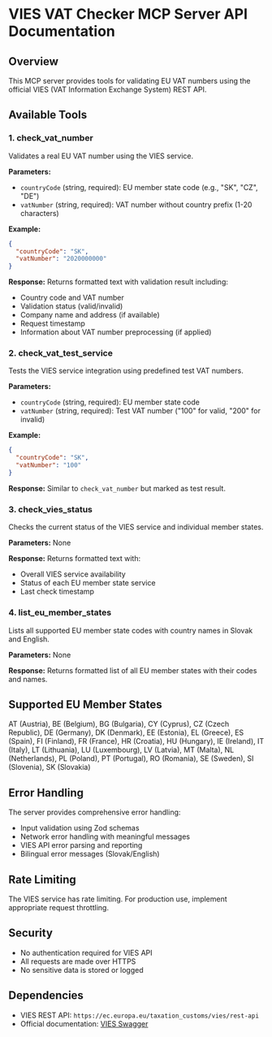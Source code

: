 # VIES VAT Checker MCP Server API Documentation

## Overview

This MCP server provides tools for validating EU VAT numbers using the official VIES (VAT Information Exchange System) REST API.

## Available Tools

### 1. check_vat_number

Validates a real EU VAT number using the VIES service.

**Parameters:**
- `countryCode` (string, required): EU member state code (e.g., "SK", "CZ", "DE")
- `vatNumber` (string, required): VAT number without country prefix (1-20 characters)

**Example:**
```json
{
  "countryCode": "SK",
  "vatNumber": "2020000000"
}
```

**Response:**
Returns formatted text with validation result including:
- Country code and VAT number
- Validation status (valid/invalid)
- Company name and address (if available)
- Request timestamp
- Information about VAT number preprocessing (if applied)

### 2. check_vat_test_service

Tests the VIES service integration using predefined test VAT numbers.

**Parameters:**
- `countryCode` (string, required): EU member state code
- `vatNumber` (string, required): Test VAT number ("100" for valid, "200" for invalid)

**Example:**
```json
{
  "countryCode": "SK",
  "vatNumber": "100"
}
```

**Response:**
Similar to `check_vat_number` but marked as test result.

### 3. check_vies_status

Checks the current status of the VIES service and individual member states.

**Parameters:** None

**Response:**
Returns formatted text with:
- Overall VIES service availability
- Status of each EU member state service
- Last check timestamp

### 4. list_eu_member_states

Lists all supported EU member state codes with country names in Slovak and English.

**Parameters:** None

**Response:**
Returns formatted list of all EU member states with their codes and names.

## Supported EU Member States

AT (Austria), BE (Belgium), BG (Bulgaria), CY (Cyprus), CZ (Czech Republic), DE (Germany), DK (Denmark), EE (Estonia), EL (Greece), ES (Spain), FI (Finland), FR (France), HR (Croatia), HU (Hungary), IE (Ireland), IT (Italy), LT (Lithuania), LU (Luxembourg), LV (Latvia), MT (Malta), NL (Netherlands), PL (Poland), PT (Portugal), RO (Romania), SE (Sweden), SI (Slovenia), SK (Slovakia)

## Error Handling

The server provides comprehensive error handling:
- Input validation using Zod schemas
- Network error handling with meaningful messages
- VIES API error parsing and reporting
- Bilingual error messages (Slovak/English)

## Rate Limiting

The VIES service has rate limiting. For production use, implement appropriate request throttling.

## Security

- No authentication required for VIES API
- All requests are made over HTTPS
- No sensitive data is stored or logged

## Dependencies

- VIES REST API: `https://ec.europa.eu/taxation_customs/vies/rest-api`
- Official documentation: [VIES Swagger](https://ec.europa.eu/taxation_customs/vies/swagger_publicVAT.yaml)
